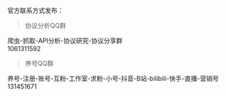 官方联系方式发布：

>协议分析QQ群  


 爬虫-抓取-API分析-协议研究-协议分享群  
 1061311592  
  
>养号QQ群    


 养号-注册-账号-互粉-工作室-求粉-小号-抖音-B站-bilibili-快手-直播-营销号  
 131451671
